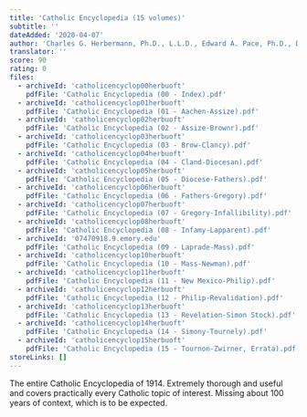```yaml
---
title: 'Catholic Encyclopedia (15 volumes)'
subtitle: ''
dateAdded: '2020-04-07'
author: 'Charles G. Herbermann, Ph.D., L.L.D., Edward A. Pace, Ph.D., D.D., Conde B. Pallen, Ph.D., L.L.D., Thomas J. Shahan, D.D., John J. Wynne, S.J., Assisted by Numerous Collaborators'
translator: ''
score: 90
rating: 0
files:
  - archiveId: 'catholicencyclop00herbuoft'
    pdfFile: 'Catholic Encyclopedia (00 - Index).pdf'
  - archiveId: 'catholicencyclop01herbuoft'
    pdfFile: 'Catholic Encyclopedia (01 - Aachen-Assize).pdf'
  - archiveId: 'catholicencyclop02herbuoft'
    pdfFile: 'Catholic Encyclopedia (02 - Assize-Brownr).pdf'
  - archiveId: 'catholicencyclop03herbuoft'
    pdfFile: 'Catholic Encyclopedia (03 - Brow-Clancy).pdf'
  - archiveId: 'catholicencyclop04herbuoft'
    pdfFile: 'Catholic Encyclopedia (04 - Cland-Diocesan).pdf'
  - archiveId: 'catholicencyclop05herbuoft'
    pdfFile: 'Catholic Encyclopedia (05 - Diocese-Fathers).pdf'
  - archiveId: 'catholicencyclop06herbuoft'
    pdfFile: 'Catholic Encyclopedia (06 - Fathers-Gregory).pdf'
  - archiveId: 'catholicencyclop07herbuoft'
    pdfFile: 'Catholic Encyclopedia (07 - Gregory-Infallibility).pdf'
  - archiveId: 'catholicencyclop08herbuoft'
    pdfFile: 'Catholic Encyclopedia (08 - Infamy-Lapparent).pdf'
  - archiveId: '07470918.9.emory.edu'
    pdfFile: 'Catholic Encyclopedia (09 - Laprade-Mass).pdf'
  - archiveId: 'catholicencyclop10herbuoft'
    pdfFile: 'Catholic Encyclopedia (10 - Mass-Newman).pdf'
  - archiveId: 'catholicencyclop11herbuoft'
    pdfFile: 'Catholic Encyclopedia (11 - New Mexico-Philip).pdf'
  - archiveId: 'catholicencyclop12herbuoft'
    pdfFile: 'Catholic Encyclopedia (12 - Philip-Revalidation).pdf'
  - archiveId: 'catholicencyclop13herbuoft'
    pdfFile: 'Catholic Encyclopedia (13 - Revelation-Simon Stock).pdf'
  - archiveId: 'catholicencyclop14herbuoft'
    pdfFile: 'Catholic Encyclopedia (14 - Simony-Tournely).pdf'
  - archiveId: 'catholicencyclop15herbuoft'
    pdfFile: 'Catholic Encyclopedia (15 - Tournon-Zwirner, Errata).pdf'
storeLinks: []
---
```


The entire Catholic Encyclopedia of 1914. Extremely thorough and useful and covers practically every Catholic topic of interest. Missing about 100 years of context, which is to be expected.
